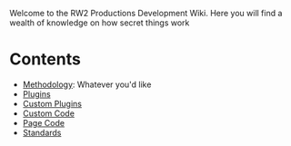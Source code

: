 <!-- TITLE: RW2 Development Wiki -->
<!-- SUBTITLE: An Oasis of development knowledge for the RW2 Website -->

Welcome to the RW2 Productions Development Wiki. Here you will find a wealth of knowledge on how secret things work
# Contents
- [Methodology](/methodology): Whatever you'd like
- [Plugins](/plugins)
- [Custom Plugins](/custom-plugins)
- [Custom Code](/custom-code)
- [Page Code](/page-code)
- [Standards](/standards)